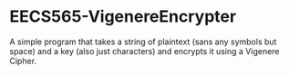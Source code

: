 # EECS565-VigenereEncrypter

A simple program that takes a string of plaintext (sans any symbols but space) and a key (also just characters) and encrypts it using a Vigenere Cipher.
